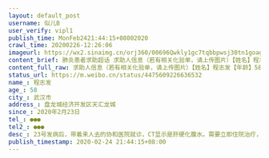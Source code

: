 ```yaml
---
layout: default_post
username: 似儿B
user_verify: vipl1
publish_time: MonFeb2421:44:15+08002020
crawl_time: 20200226-12:26:06
imageurl: https://wx2.sinaimg.cn/orj360/00696Qwkly1gc7tqbbpwsj30tn1goagh.jpg
content_brief: 肺炎患者求助超话 求助人信息（若有相关化验单，请上传图片）【姓名】程志发【年龄】58【所在城市】武汉市【所在小区、社区】盘龙城经济开发区天汇龙城【患病时间】2020年2月23日【联系方式】●●●【其他紧急联系人】●●●【病情描述】23号发病后，带着来人去的协和医院就诊， ...全文
content_full_raw: 求助人信息（若有相关化验单，请上传图片）【姓名】程志发【年龄】58【所在城市】武汉市【所在小区、社区】盘龙城经济开发区天汇龙城【患病时间】2020年2月23日【联系方式】●●●【其他紧急联系人】●●●【病情描述】23号发病后，带着来人去的协和医院就诊，CT显示是肝硬化腹水。需要立即住院治疗，因为药物无法治疗，然后急诊医生告诉我们目前这边只能急诊，无法收患者住院治疗，建议自行寻找可住院的医院治疗，如不及时治疗将会转化癌，危及生命。
status_url: https://m.weibo.cn/status/4475609226636532
name_: 程志发
age_: 58
city_: 武汉市
address_: 盘龙城经济开发区天汇龙城
since_: 2020年2月23日
tel_: ●●●
tel2_: ●●●
desc_: 23号发病后，带着来人去的协和医院就诊，CT显示是肝硬化腹水。需要立即住院治疗，因为药物无法治疗，然后急诊医生告诉我们目前这边只能急诊，无法收患者住院治疗，建议自行寻找可住院的医院治疗，如不及时治疗将会转化癌，危及生命。
publish_timestamp: 2020-02-24 21:44:15+08:00
---
```

